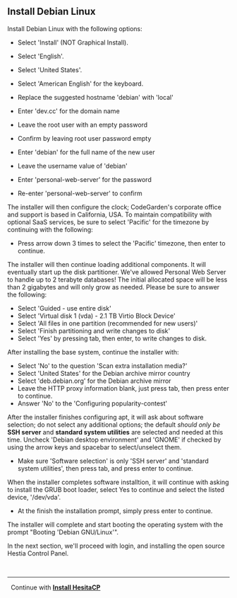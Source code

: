 ## Install Debian Linux
Install Debian Linux with the following options:

* Select 'Install' (NOT Graphical Install).
* Select 'English'.
* Select 'United States'.
* Select 'American English' for the keyboard.

* Replace the suggested hostname 'debian' with 'local'
* Enter 'dev.cc' for the domain name
* Leave the root user with an empty password
* Confirm by leaving root user password empty
* Enter 'debian' for the full name of the new user
* Leave the username value of 'debian'
* Enter 'personal-web-server' for the password
* Re-enter 'personal-web-server' to confirm

The installer will then configure the clock; CodeGarden's corporate office and support is based in California, USA. To maintain compatibility with optional SaaS services, be sure to select 'Pacific' for the timezone by continuing with the following:

* Press arrow down 3 times to select the 'Pacific' timezone, then enter to continue.

The installer will then continue loading additional components. It will eventually start up the disk partitioner. We've allowed Personal Web Server to handle up to 2 terabyte databases! The initial allocated space will be less than 2 gigabytes and will only grow as needed. Please be sure to answer the following:

* Select 'Guided - use entire disk'
* Select 'Virtual disk 1 (vda) - 2.1 TB Virtio Block Device'
* Select 'All files in one partition (recommended for new users)'
* Select 'Finish partitioning and write changes to disk'
* Select 'Yes' by pressing tab, then enter, to write changes to disk.

After installing the base system, continue the installer with:

* Select 'No' to the question 'Scan extra installation media?'
* Select 'United States' for the Debian archive mirror country
* Select 'deb.debian.org' for the Debian archive mirror
* Leave the HTTP proxy information blank, just press tab, then press enter to continue.
* Answer 'No' to the 'Configuring popularity-contest'

After the installer finishes configuring apt, it will ask about software selection; do not select any additional options; the default *should only be* **SSH server** and **standard system utilities** are selected and needed at this time. Uncheck 'Debian desktop environment' and 'GNOME' if checked by using the arrow keys and spacebar to select/unselect them.

* Make sure 'Software selection' is only 'SSH server' and 'standard system utilities', then press tab, and press enter to continue.

When the installer completes software installtion, it will continue with asking to install the GRUB boot loader, select Yes to continue and select the listed device, '/dev/vda'.

* At the finish the installation prompt, simply press enter to continue.

The installer will complete and start booting the operating system with the prompt "Booting 'Debian GNU/Linux'". 

In the next section, we'll proceed with login, and installing the open source Hestia Control Panel.

&nbsp;

-----

&nbsp;
Continue with **[Install HesitaCP](install-hestiacp.md)**

